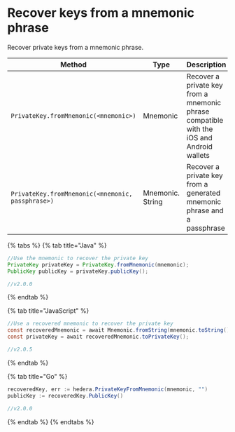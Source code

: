 # Recover keys from a mnemonic phrase

Recover private keys from a mnemonic phrase.

| **Method**                                        | **Type**         | **Description**                                                                          |
| ------------------------------------------------- | ---------------- | ---------------------------------------------------------------------------------------- |
| `PrivateKey.fromMnemonic(<mnemonic>)`             | Mnemonic         | Recover a private key from a mnemonic phrase compatible with the iOS and Android wallets |
| `PrivateKey.fromMnemonic(<mnemonic, passphrase>)` | Mnemonic. String | Recover a private key from a generated mnemonic phrase and a passphrase                  |

{% tabs %}
{% tab title="Java" %}
```java
//Use the mnemonic to recover the private key
PrivateKey privateKey = PrivateKey.fromMnemonic(mnemonic);
PublicKey publicKey = privateKey.publicKey();

//v2.0.0
```
{% endtab %}

{% tab title="JavaScript" %}
```java
//Use a recovered mnemonic to recover the private key
const recoveredMnemonic = await Mnemonic.fromString(mnemonic.toString());
const privateKey = await recoveredMnemonic.toPrivateKey();

//v2.0.5
```
{% endtab %}

{% tab title="Go" %}
```java
recoveredKey, err := hedera.PrivateKeyFromMnemonic(mnemonic, "")
publicKey := recoveredKey.PublicKey()

//v2.0.0
```
{% endtab %}
{% endtabs %}
